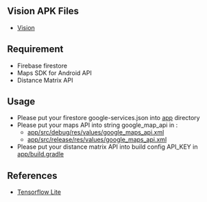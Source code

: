 ## Vision APK Files
  - [Vision](https://drive.google.com/file/d/1sLtDdUCIRHd6Dveg6aTPIfNrv3FJMnHq/view?usp=sharing)

## Requirement
  - Firebase firestore
  - Maps SDK for Android API
  - Distance Matrix API

## Usage
  - Please put your firestore google-services.json into [app](https://github.com/anugrahakbarp/B21-CAP0388/tree/main/Android/App/Vision/app) directory
  - Please put your maps API into string google_map_api in :
    - [app/src/debug/res/values/google_maps_api.xml](https://github.com/anugrahakbarp/B21-CAP0388/blob/main/Android/App/Vision/app/src/debug/res/values/google_maps_api.xml)
    - [app/src/release/res/values/google_maps_api.xml](https://github.com/anugrahakbarp/B21-CAP0388/blob/main/Android/App/Vision/app/src/release/res/values/google_maps_api.xml)
  - Please put your distance matrix API into build config API_KEY in [app/build.gradle](https://github.com/anugrahakbarp/B21-CAP0388/blob/main/Android/App/Vision/app/build.gradle)

## References
  - [Tensorflow Lite](https://github.com/amitshekhariitbhu/Android-TensorFlow-Lite-Example/)
